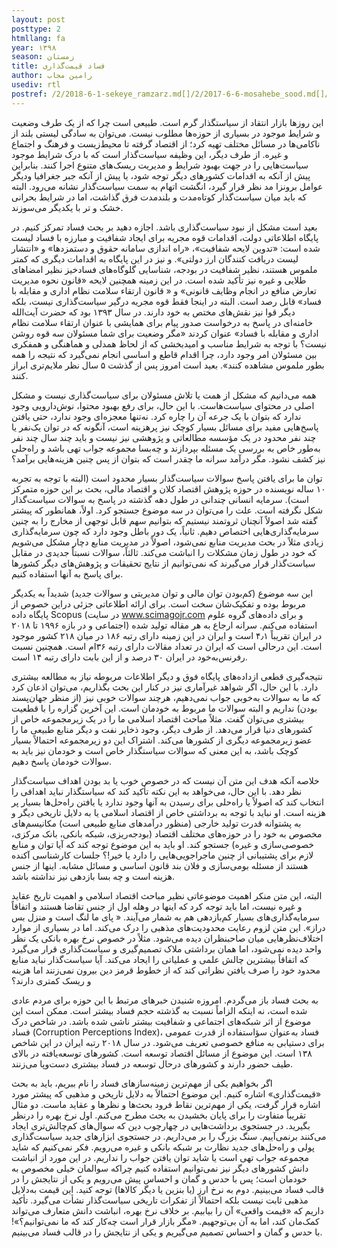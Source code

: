 ```yaml
---
layout: post
posttype: 2
htmllang: fa
year: ۱۳۹۸
season: زمستان
title: فساد قیمت‌گذاری
author: رامین مجاب
usediv: rtl
postref: /2/2018-6-1-sekeye_ramzarz.md[]/2/2017-6-6-mosahebe_sood.md[]/2/2018-9-9-bare_sangin.md[]/2/2017-8-27-kahesh_sood_banki.md[]/2/2016-10-31-mosahebe_ajza_naghdinegi.md[]/2/2018-4-18-adoo_shavad_sabab.md[]/2/2019-4-23-roshd.md[]/2/2017-6-6-mosahebe_roshd.md[]/2/2016-6-29-jange_gheimat_ponzi.md[]/2/2019-7-23-varte_eshtebahat.md
---
```


این روزها بازار انتقاد از سیاستگذار گرم است. طبیعی است چرا که از یک طرف وضعیت و شرایط موجود در بسیاری از حوزه‌ها مطلوب نیست. می‌توان به سادگی لیستی بلند از ناکامی‌ها در مسائل مختلف تهیه کرد؛ از اقتصاد گرفته تا محیط‌زیست و فرهنگ و اجتماع و غیره. از طرف دیگر، این وظیفه سیاست‌گذار است که با درک شرایط موجود سیاست‌هایی را در جهت بهبود شرایط و مدیریت ریسک‌های متنوع اجرا کنند. بنابراین پیش از آنکه به اقدامات کشورهای دیگر توجه شود، یا پیش از آنکه جبر جغرافیا ودیگر عوامل برونزا مد نظر قرار گیرد، انگشت اتهام به سمت سیاست‌گذار نشانه می‌رود. البته که باید میان سیاست‌گذار کوتاه‌مدت و بلندمدت فرق گذاشت، اما در شرایط بحرانی خشک‌ و تر با یکدیگر می‌سوزند. 

بعید است مشکل از نبود سیاست‌گذاری باشد. اجازه دهید بر بحث فساد تمرکز کنیم. در پایگاه اطلاعاتی دولت، اقدامات قوه مجریه برای ایجاد شفافیت و مبارزه با فساد لیست شده است: «تدوین لایحه شفافیت»، «راه اندازی سامانه حقوق و دستمزدها» و «انتشار لیست دریافت کنندگان ارز دولتی». و نیز در این پایگاه به اقدامات دیگری که کمتر ملموس هستند، نظیر شفافیت در بودجه، شناسایی گلوگاه‌های فسادخیز نظیر امضاهای طلایی و غیره نیز تأکید شده است. در این زمینه همچنین لایحه «قانون نحوه مدیریت تعارض منافع در انجام وظایف قانونی» و « قانون ارتقاء سلامت نظام اداری و مقابله با فساد» قابل رصد است. البته در اینجا فقط قوه مجریه درگیر سیاست‌گذاری نیست، بلکه دیگر قوا نیز نقش‌های مختص به خود دارند. در سال ۱۳۹۳ بود که حضرت آیت‌الله خامنه‌ای در پاسخ به درخواست صدور پیام برای همایشی با عنوان  ارتقاء سلامت نظام اداری و مقابله با فساد» عنوان کردند «مگر وضعیت برای شما مسئولان سه قوه روشن نیست؟ با توجه به شرایط مناسب و امیدبخشی که از لحاظ همدلی و هماهنگی و همفکری بین مسئولان امر وجود دارد، چرا اقدام قاطع و اساسی انجام نمی‌گیرد که نتیجه را همه بطور ملموس مشاهده کنند». بعید است امروز پس از گذشت ۵ سال نظر ملایم‌تری ابراز کنند.

همه می‌دانیم که مشکل از همت یا تلاش مسئولان برای سیاست‌گذاری نیست و مشکل اصلی در محتوای سیاست‌هاست. با این حال، برای رفع بهبود محتوا، نوش‌دارویی وجود ندارد که بتوان با یک جرعه آن را چاره کرد. نه‌تنها معجزه‌ای وجود ندارد، حتی یافتن پاسخ‌هایی مفید برای مسائل بسیار کوچک نیز پرهزینه است، آنگونه که در توان یک‌نفر یا چند نفر محدود در یک مؤسسه مطالعاتی و پژوهشی نیز نیست و باید چند سال چند نفر به‌طور خاص به بررسی یک مسئله بپردازند و چه‌بسا مجموعه جواب تهی باشد و راه‌حلی نیز کشف نشود. مگر درآمد سرانه ما چقدر است که بتوان از پس چنین هزینه‌هایی برآمد؟

توان ما برای یافتن پاسخ سوالات سیاست‌گذار بسیار محدود است (البته با توجه به تجربه ۱۰ ساله نویسنده در حوزه پژوهش اقتصاد کلان و اقتصاد مالی، بحث بر این حوزه متمرکز است). سرمایه انسانی چندانی در طول دهه گذشته در پاسخ به سوالات سیاست‌گذار شکل نگرفته است. علت را می‌توان در سه موضوع جستجو کرد. اولاً، همانطور که پیشتر گفته شد اصولاً آنچنان ثروتمند نیستیم که بتوانیم سهم قابل توجهی از مخارج را به چنین سرمایه‌گذاری‌هایی اختصاص دهیم. ثانیاً، یک دور باطل وجود دارد که چون سرمایه‌گذاری زیادی مثلاً در بحث مدیریت منابع نمی‌شود، اصولاً در مدیریت منابع دچار مشکل می‌شویم که خود در طول زمان مشکلات را انباشت می‌کند. ثالثاً، سوالات نسبتاً جدیدی در مقابل سیاست‌گذار قرار می‌گیرند که نمی‌توانیم از نتایج تحقیقات و پژوهش‌های دیگر کشورها برای پاسخ به آنها استفاده کنیم. 

این سه موضوع (کم‌بودن توان مالی و توان مدیریتی و سوالات جدید)  شدیداً به یکدیگر مربوط بوده و تفکیک‌شان سخت است. برای ارائه اطلاعاتی جزئی دراین خصوص از پایگاه داده Scopus (در سایت www.scimagojr.com و برای داده‌های گروه علوم اجتماعی و در بازه ۱۹۹۶ تا ۲۰۱۸) استفاده می‌کنم. سرانه ارجاع به هر مقاله تولید شده در ایران تقریباً ۴٫۱ است و ایران در این زمینه دارای رتبه ۱۸۶ در میان ۲۱۸ کشور موجود است. این درحالی است که ایران در تعداد مقالات دارای رتبه ۳۶ام است. همچنین نسبت رفرنس‌به‌خود در ایران ۳۰ درصد و از این بابت دارای رتبه ۱۴ است. 

نتیجه‌گیری قطعی ازداده‌های پایگاه فوق و دیگر اطلاعات مربوطه نیاز به مطالعه بیشتری دارد. با این حال، اگر شواهد غیرآماری نیز در کنار این بحث بگذاریم، می‌توان اذعان کرد که ما به سوالات به‌خوبی جواب نمی‌دهیم، هرچند سوالات خوبی نیز (از منظر جهان‌پسند بودن) نداریم و البته سوالات ما مربوط به خودمان است. این آخرین گزاره را با قطعیت بیشتری می‌توان گفت. مثلاً مباحث اقتصاد اسلامی ما را در یک زیرمجموعه خاص از کشورهای دنیا قرار می‌دهد. از طرف دیگر، وجود ذخایر نفت و دیگر منابع طبیعی ما را عضو زیرمجموعه دیگری از کشورها می‌کند. اشتراک این دو زیرمجموعه احتمالاً بسیار کوچک باشد، به این معنی که سوالات سیاستگذار خاص است و خودمان نیز باید به سوالات خودمان پاسخ دهیم. 

خلاصه آنکه هدف این متن آن نیست که در خصوص خوب یا بد بودن اهداف سیاست‌گذار نظر دهد. با این حال، می‌خواهد به این نکته تأکید کند که سیاستگذار نباید اهدافی را انتخاب کند که اصولاً یا راه‌حلی برای رسیدن به آنها وجود ندارد یا یافتن راه‌حل‌ها بسیار پر هزینه است. او نباید با توجه به برداشتی خاص از اقتصاد اسلامی یا به دلایل تاریخی دیگر و به پشتوانه قدرت تولید خارجی (منظور درآمدهای منابع طبیعی است) مکانیسم‌های مخصوص به خود را در حوزه‌های مختلف اقتصاد (بودجه‌ریزی، شبکه بانکی، بانک مرکزی، خصوصی‌سازی و غیره) جستجو کند. او باید به این موضوع توجه کند که آیا توان و منابع لازم برای پشتیبانی از چنین ماجراجویی‌هایی را دارد یا خیر!؟ جلسات کارشناسی آکنده هستند از مسئله بومی‌سازی و فلان بند قانون اساسی و مسائل مشابه. اینها از جنس هزینه است و چه بسا بازدهی نیز نداشته باشد. 

البته، این متن منکر اهمیت موضوعاتی نظیر مباحث اقتصاد اسلامی و اهمیت تاریخ عقاید و غیره نیست، اما باید توجه کرد که اینها در وهله اول از جنس تقاضا هستند و اتفاقاً  سرمایه‌گذاری‌های بسیار کم‌بازدهی هم به شمار می‌آیند. « پای ما لنگ است و منزل بس دراز». این متن لزوم رعایت محدودیت‌های مذهبی را درک می‌کند. اما در بسیاری از موارد اختلاف‌نظرهایی میان صاحبنظران دیده می‌شود. مثلاً در خصوص نرخ بهره بانکی یک نظر واحد دیده نمی‌شود، اما همان برداشتی ملاک تصمیم‌گیری و سیاست‌گذاری قرار می‌گیرد که اتفاقاً بیشترین چالش علمی و عملیاتی را ایجاد می‌کند. آیا سیاست‌گذار نباید منابع محدود خود را صرف یافتن نظراتی کند که از خطوط قرمز دین بیرون نمی‌زنند اما هزینه و ریسک کمتری دارند؟

به بحث فساد باز می‌گردم. امروزه شنیدن خبرهای مرتبط با این حوزه برای مردم عادی شده است، نه اینکه الزاماً نسبت به گذشته حجم فساد بیشتر است. ممکن است این موضوع از اثر شبکه‌های اجتماعی و شفافیت بیشتر ناشی شده باشد. در شاخص درک فساد (Corruption Perceptions Index)، فساد به‌عنوان سؤاستفاده از قدرت عمومی برای دستیابی به منافع خصوصی تعریف می‌شود. در سال ۲۰۱۸ رتبه ایران در این شاخص ۱۳۸ است. این موضوع از مسائل اقتصاد توسعه است. کشورهای توسعه‌یافته در بالای طیف حضور دارند و کشورهای درحال توسعه در فساد بیشتری دست‌وپا می‌زنند.

اگر بخواهیم یکی از مهم‌ترین زمینه‌سازهای فساد را نام ببریم، باید به بحث «قیمت‌گذاری» اشاره کنیم. این موضوع احتمالاً به دلایل تاریخی و مذهبی که پیشتر مورد اشاره قرار گرفت، یکی از مهم‌ترین نقاط فرود بحث‌ها و نظرها و عقاید ماست. دو مثال تقریباً متفاوت را برای پایان بخشیدن به بحث مطرح می‌کنم. اول نرخ بهره را درنظر بگیرید. در جستجوی برداشت‌هایی در چهارچوب دین که سوال‌های کم‌چالش‌تری ایجاد می‌کنند برنمی‌آییم. سنگ بزرگ را بر می‌داریم. در جستجوی ابزارهای جدید سیاست‌گذاری پولی و راه‌حل‌های جدید نظارت بر شبکه بانکی و غیره می‌رویم. فکر نمی‌کنیم که شاید مجموعه جواب تهی است یا شاید توان یافتن جواب را نداریم. در این مورد از انباشت دانش کشورهای دیگر نیز نمی‌توانیم استفاده کنیم چراکه سوالمان خیلی مخصوص به خودمان است؛ پس با حدس و گمان و احساس پیش می‌رویم و یکی از نتایجش را در قالب فساد می‌بینیم. دوم به نرخ ارز (یا بنزین یا دیگر کالاها) توجه کنید. این قیمت به‌دلایل مذهبی ثابت نیست بلکه احتمالاً از تفکرات تاریخی سیاست‌گذار نشأت می‌گیرد. تأکید داریم که «قیمت واقعی» آن را بیابیم. بر خلاف نرخ بهره، انباشت دانش متعارف می‌تواند کمک‌مان کند، اما به آن بی‌توجهیم. «مگر بازار قرار است چه‌کار کند که ما نمی‌توانیم؟»! با حدس و گمان و احساس تصمیم می‌گیریم و یکی از نتایجش را در قالب فساد می‌بینیم.